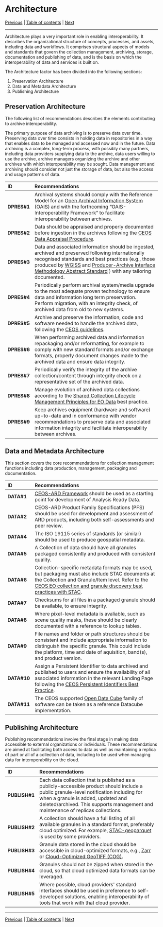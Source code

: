 # Architecture

[Previous](Vocabulary.md) | [Table of contents](README.md) | [Next](Interface.md)
***

Architecture plays a very important role in enabling interoperability. It describes the organizational structure of concepts, processes, and assets,
including data and workflows. It comprises structural aspects of models and standards that govern the collection management, archiving, storage,
documentation and publishing of data, and is the basis on which the interoperability of data and services is built on.

The Architecture factor has been divided into the following sections:

1) Preservation Architecture
2) Data and Metadata Architecture
3) Publishing Architecture

## Preservation Architecture

The following list of recommendations describes the elements contributing to archive interoperability.

The primary purpose of data archiving is to preserve data over time. Preserving data over time consists in holding data in repositories in a
way that enables data to be managed and accessed now and in the future. Data archiving is a complex, long-term process, with possibly
many partners, including data providers supplying data to the archive, data users willing to use the archive, archive managers organizing the
archive and other archives with which interoperability may be sought. Data management and archiving should consider not just the storage of data, but
also the access and usage patterns of data.

| **ID**      | **Recommendations**                                                                                                                                                                                                                                     |
| :---------- | :------------------------------------------------------------------------------------------------------------------------------------------------------------------------------------------------------------------------------------------------------ |
| **DPRES\#1** | Archival systems should comply with the Reference Model for an [Open Archival Information System](https://public.ccsds.org/pubs/650x0m2.pdf) (OAIS) and with the forthcoming “OAIS-Interoperability Framework” to facilitate interoperability between archives. |
| **DPRES\#2** | Data should be appraised and properly documented before ingestion in the archives following the [CEOS Data Appraisal Procedure](https://ceos.org/ourwork/workinggroups/wgiss/documents/). |
| **DPRES\#3** | Data and associated information should be ingested, archived and preserved following internationally recognised standards and best practices (e.g., those produced by [WGISS](https://ceos.org/ourwork/workinggroups/wgiss/documents/) and [Producer-Archive Interface Methodology Abstract Standard](https://public.ccsds.org/Pubs/651x0m1.pdf) ) with any tailoring documented. |
| **DPRES\#4** |  Periodically perform archival system/media upgrade to the most adequate proven technology to ensure data and information long term preservation. Perform migration, with an integrity check, of archived data from old to new systems.|
| **DPRES\#5** | Archive and preserve the information, code and software needed to handle the archived data, following the [CEOS guidelines](https://ceos.org/ourwork/workinggroups/wgiss/documents/).|
| **DPRES\#6** | When performing archived data and information repackaging and/or reformatting, for example to comply with new standard formats and/or exchange formats, properly document changes made to the archived data and ensure data integrity.  |
| **DPRES\#7** | Periodically verify the integrity of the archive collection/content through integrity check on a representative set of the archived data.|
| **DPRES\#8** | Manage evolution of archived data collections according to the [Shared Collection Lifecycle Management Principles for EO Data](https://ceos.org/ourwork/workinggroups/wgiss/documents/) best practice.  |
| **DPRES\#9** | Keep archives equipment (hardware and software) up-to-date and in conformance with vendor recommendations to preserve data and associated information integrity and facilitate interoperability between archives.|

## Data and Metadata Architecture

This section covers the core recommendations for collection management functions including data production, management, packaging and documentation.

| **ID**      | **Recommendations**                                                                                                                                                                                                                                     |
| :---------- | :------------------------------------------------------------------------------------------------------------------------------------------------------------------------------------------------------------------------------------------------------ |
| **DATA#1** | [CEOS-ARD Framework](https://ceos.org/ard) should be used as a starting point for development of Analysis Ready Data. |
| **DATA#2** | CEOS-ARD Product Family Specifications (PFS) should be used for development and assessment of ARD products, including both self-assessments and peer review. |
| **DATA#4** | The ISO 19115 series of standards (or similar) should be used to produce geospatial metadata. |
| **DATA#5** | A Collection of data should have all granules packaged consistently and produced with consistent quality. |
| **DATA#6** | Collection-specific metadata formats may be used, but packaging must also include STAC documents at the Collection and Granule/Item level. Refer to the [CEOS EO collection and granule discovery best practices with STAC](https://github.com/ceos-org/stac-collection-and-granule-discovery-best-practices). |
| **DATA#7** | Checksums for all files in a packaged granule should be available, to ensure integrity. |
| **DATA#8** | Where pixel-level metadata is avaliable, such as scene quality masks, these should be clearly documented with a reference to lookup tables. |
| **DATA#9** | File names and folder or path structures should be consistent and include appropriate information to distinguish the specific granule. This could include the platform, time and date of aquisition, band(s), and product version. |
| **DATA#10** | Assign a Persistent Identifier to data archived and published to users and ensure the availability of all associated information in the relevant Landing Page following the [CEOS Persistent Identifiers Best Practice](https://ceos.org/ourwork/workinggroups/wgiss/documents/). |
| **DATA#11** | The CEOS supported [Open Data Cube](https://opendatacube.org) family of software can be taken as a reference Datacube implementation. |

## Publishing Architecture

Publishing recommendations involve the final stage in making data accessible to external organizations or individuals. These recommendations are aimed at facilitating both access to data as well as maintaining a replica of part or all of a collection of data, including to be used when managing data for interoperability on the cloud.

| **ID**         | **Recommendations**                                                                                                                                                                                                                     |
| :------------- | :-------------------------------------------------------------------------------------------------------------------------------------------------------------------------------------------------------------------------------------- |
| **PUBLISH\#1** | Each data collection that is published as a publicly-accessible product should include a public granule-level notification including for when a granule is added, updated and deleted/archived. This supports management and maintenance of replicas collections. |
| **PUBLISH\#2** | A collection should have a full listing of all available granules in a standard format, preferably cloud optimized. For example, [STAC-geoparquet](https://stac-utils.github.io/stac-geoparquet/latest/) is used by some providers. |
| **PUBLISH\#3** |  Granule data stored in the cloud should be accessible in cloud-optimized formats, e.g., [Zarr](https://en.wikipedia.org/wiki/Zarr_(data_format)) or [Cloud-Optimized GeoTIFF (COG)](https://en.wikipedia.org/wiki/GeoTIFF).|
| **PUBLISH\#4** | Granules should not be zipped when stored in the cloud, so that cloud optimized data formats can be leveraged. |
| **PUBLISH\#5** | Where possible, cloud providers' standard interfaces should be used in preference to self-developed solutions, enabling interoperability of tools that work with that cloud provider. |

***
[Previous](Vocabulary.md) | [Table of contents](README.md) | [Next](Interface.md)
